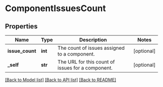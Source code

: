 # ComponentIssuesCount

## Properties
Name | Type | Description | Notes
------------ | ------------- | ------------- | -------------
**issue_count** | **int** | The count of issues assigned to a component. | [optional] 
**_self** | **str** | The URL for this count of issues for a component. | [optional] 

[[Back to Model list]](../README.md#documentation-for-models) [[Back to API list]](../README.md#documentation-for-api-endpoints) [[Back to README]](../README.md)

